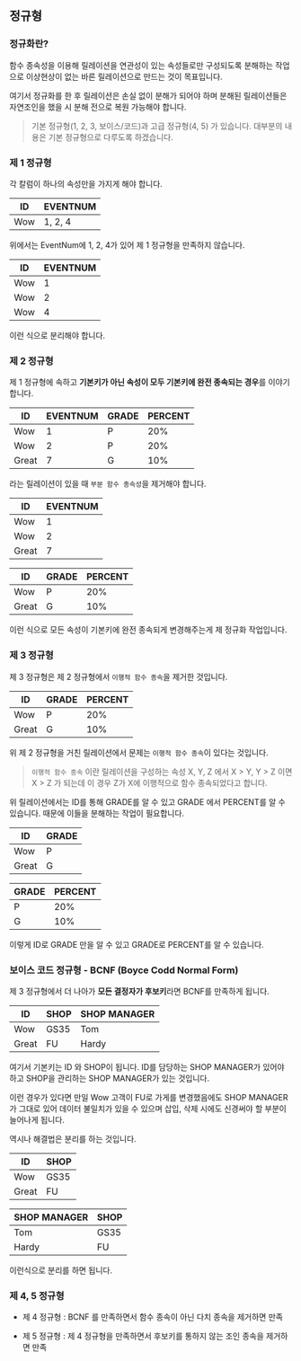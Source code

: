 ## 정규형

### 정규화란?

함수 종속성을 이용해 릴레이션을 연관성이 있는 속성들로만 구성되도록 분해하는 작업으로 이상현상이 없는 바른 릴레이션으로 만드는 것이 목표입니다.

여기서 정규화를 한 후 릴레이션은 손실 없이 분해가 되어야 하며 분해된 릴레이션들은 자연조인을 했을 시 분해 전으로 복원 가능해야 합니다.

> 기본 정규형(1, 2, 3, 보이스/코드)과 고급 정규형(4, 5) 가 있습니다. 대부분의 내용은 기본 정규형으로 다루도록 하겠습니다.

### 제 1 정규형

각 칼럼이 하나의 속성만을 가지게 해야 합니다.

| ID  | EVENTNUM |
| --- | -------- |
| Wow | 1, 2, 4  |

위에서는 EventNum에 1, 2, 4가 있어 제 1 정규형을 만족하지 않습니다.

| ID  | EVENTNUM |
| --- | -------- |
| Wow | 1        |
| Wow | 2        |
| Wow | 4        |

이런 식으로 분리해야 합니다.

### 제 2 정규형

제 1 정규형에 속하고 **기본키가 아닌 속성이 모두 기본키에 완전 종속되는 경우**를 이야기 합니다.

| ID    | EVENTNUM | GRADE | PERCENT |
| ----- | -------- | ----- | ------- |
| Wow   | 1        | P     | 20%     |
| Wow   | 2        | P     | 20%     |
| Great | 7        | G     | 10%     |

라는 릴레이션이 있을 때 `부분 함수 종속성`을 제거해야 합니다.

| ID    | EVENTNUM |
| ----- | -------- |
| Wow   | 1        |
| Wow   | 2        |
| Great | 7        |

| ID    | GRADE | PERCENT |
| ----- | ----- | ------- |
| Wow   | P     | 20%     |
| Great | G     | 10%     |

이런 식으로 모든 속성이 기본키에 완전 종속되게 변경해주는게 제 정규화 작업입니다.

### 제 3 정규형

제 3 정규형은 제 2 정규형에서 `이행적 함수 종속`을 제거한 것입니다.

| ID    | GRADE | PERCENT |
| ----- | ----- | ------- |
| Wow   | P     | 20%     |
| Great | G     | 10%     |

위 제 2 정규형을 거친 릴레이션에서 문제는 `이행적 함수 종속`이 있다는 것입니다.

>  `이행적 함수 종속` 이란 릴레이션을 구성하는 속성 X, Y, Z 에서 X > Y, Y > Z 이면 X > Z 가 되는데 이 경우 Z가 X에 이행적으로 함수 종속되었다고 합니다.

위 릴레이션에서는 ID를 통해 GRADE를 알 수 있고 GRADE 에서 PERCENT를 알 수 있습니다. 때문에 이들을 분해하는 작업이 필요합니다.

| ID    | GRADE |
| ----- | ----- |
| Wow   | P     |
| Great | G     |

| GRADE | PERCENT |
| ----- | ------- |
| P     | 20%     |
| G     | 10%     |

이렇게 ID로 GRADE 만을 알 수 있고 GRADE로 PERCENT를 알 수 있습니다.

### 보이스 코드 정규형 - BCNF (Boyce Codd Normal Form)

제 3 정규형에서 더 나아가 **모든 결정자가 후보키**라면 BCNF를 만족하게 됩니다.

| ID    | SHOP | SHOP MANAGER |
| ----- | ---- | ------------ |
| Wow   | GS35 | Tom          |
| Great | FU   | Hardy        |

여기서 기본키는 ID 와 SHOP이 됩니다. ID를 담당하는 SHOP MANAGER가 있어야 하고 SHOP을 관리하는 SHOP MANAGER가 있는 것입니다.

이런 경우가 있다면 만일 Wow 고객이 FU로 가게를 변경했음에도 SHOP MANAGER가 그대로 있어 데이터 불일치가 있을 수 있으며 삽입, 삭제 시에도 신경써야 할 부분이 늘어나게 됩니다.

역시나 해결법은 분리를 하는 것입니다.

| ID    | SHOP |
| ----- | ---- |
| Wow   | GS35 |
| Great | FU   |

| SHOP MANAGER | SHOP |
| ------------ | ---- |
| Tom          | GS35 |
| Hardy        | FU   |

이런식으로 분리를 하면 됩니다.

### 제 4, 5 정규형

- 제 4 정규형 : BCNF 를 만족하면서 함수 종속이 아닌 다치 종속을 제거하면 만족

- 제 5 정규형 : 제 4 정규형을 만족하면서 후보키를 통하지 않는 조인 종속을 제거하면 만족
